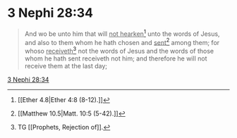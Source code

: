 # 3 Nephi 28:34

> And wo be unto him that will <u>not hearken</u>[^a] unto the words of Jesus, and also to them whom he hath chosen and <u>sent</u>[^b] among them; for whoso <u>receiveth</u>[^c] not the words of Jesus and the words of those whom he hath sent receiveth not him; and therefore he will not receive them at the last day;

[3 Nephi 28:34](https://www.churchofjesuschrist.org/study/scriptures/bofm/3-ne/28?lang=eng&id=p34#p34)


[^a]: [[Ether 4.8|Ether 4:8 (8-12).]]
[^b]: [[Matthew 10.5|Matt. 10:5 (5-42).]]
[^c]: TG [[Prophets, Rejection of]].
